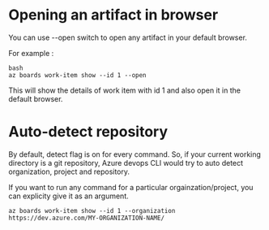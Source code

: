 # Opening an artifact in browser

You can use --open switch to open any artifact in your default browser.

For example :
```
bash
az boards work-item show --id 1 --open 
```
This will show the details of work item with id 1 and also open it in the default browser.

# Auto-detect repository

By default, detect flag is on for every command.
So, if your current working directory is a git repository, Azure devops CLI would try to auto detect organization, project and repository.

If you want to run any command for a particular orgainzation/project, you can explicity give it as an argument. 
```
az boards work-item show --id 1 --organization https://dev.azure.com/MY-ORGANIZATION-NAME/
```